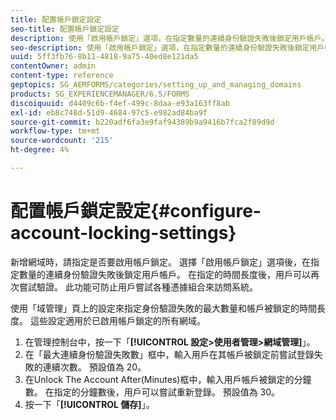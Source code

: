 ```yaml
---
title: 配置帳戶鎖定設定
seo-title: 配置帳戶鎖定設定
description: 使用「啟用帳戶鎖定」選項，在指定數量的連續身份驗證失敗後鎖定用戶帳戶。
seo-description: 使用「啟用帳戶鎖定」選項，在指定數量的連續身份驗證失敗後鎖定用戶帳戶。
uuid: 5ff3fb76-8b11-4818-9a75-40ed8e121da5
contentOwner: admin
content-type: reference
geptopics: SG_AEMFORMS/categories/setting_up_and_managing_domains
products: SG_EXPERIENCEMANAGER/6.5/FORMS
discoiquuid: d4409c6b-f4ef-499c-8daa-e93a163ff8ab
exl-id: eb8c748d-51d9-4684-97c5-e982ad84ba9f
source-git-commit: b220adf6fa3e9faf94389b9a9416b7fca2f89d9d
workflow-type: tm+mt
source-wordcount: '215'
ht-degree: 4%

---
```


# 配置帳戶鎖定設定{#configure-account-locking-settings}

新增網域時，請指定是否要啟用帳戶鎖定。 選擇「啟用帳戶鎖定」選項後，在指定數量的連續身份驗證失敗後鎖定用戶帳戶。 在指定的時間長度後，用戶可以再次嘗試驗證。 此功能可防止用戶嘗試各種憑據組合來訪問系統。

使用「域管理」頁上的設定來指定身份驗證失敗的最大數量和帳戶被鎖定的時間長度。 這些設定適用於已啟用帳戶鎖定的所有網域。

1. 在管理控制台中，按一下「**[!UICONTROL 設定>使用者管理>網域管理]**」。
1. 在「最大連續身份驗證失敗數」框中，輸入用戶在其帳戶被鎖定前嘗試登錄失敗的連續次數。 預設值為 20。
1. 在Unlock The Account After(Minutes)框中，輸入用戶帳戶被鎖定的分鐘數。 在指定的分鐘數後，用戶可以嘗試重新登錄。 預設值為 30。
1. 按一下「**[!UICONTROL 儲存]**」。
